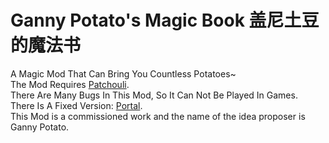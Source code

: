 # Ganny Potato's Magic Book 盖尼土豆的魔法书
A Magic Mod That Can Bring You Countless Potatoes~  
The Mod Requires [Patchouli](https://github.com/VazkiiMods/Patchouli).  
There Are Many Bugs In This Mod, So It Can Not Be Played In Games.  
There Is A Fixed Version: [Portal](https://github.com/Ojng-Studios/BetterGannyPotatosMagicBook).  
This Mod is a commissioned work and the name of the idea proposer is Ganny Potato.
